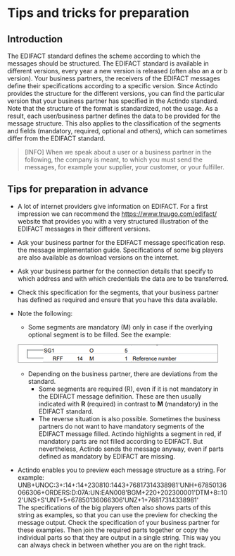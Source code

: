 # Tips and tricks for preparation



## Introduction

The EDIFACT standard defines the scheme according to which the messages should be structured. The EDIFACT standard is available in different versions, every year a new version is released (often also an a or b version). Your business partners, the receivers of the EDIFACT messages define their specifications according to a specific version. Since Actindo provides the structure for the different versions, you can find the particular version that your business partner has specified in the Actindo standard.   
Note that the structure of the format is standardized, not the usage. As a result, each user/business partner defines the data to be provided for the message structure. This also applies to the classification of the segments and fields (mandatory, required, optional and others), which can sometimes differ from the EDIFACT standard.   
>[INFO] When we speak about a user or a business partner in the following, the company is meant, to which you must send the messages, for example your supplier, your customer, or your fulfiller.



## Tips for preparation in advance

- A lot of internet providers give information on EDIFACT. For a first impression we can recommend the https://www.truugo.com/edifact/ website that provides you with a very structured illustration of the EDIFACT messages in their different versions.  

- Ask your business partner for the EDIFACT message specification resp. the message implementation guide. Specifications of some big players are also available as download versions on the internet.

- Ask your business partner for the connection details that specify to which address and with which credentials the data are to be transferred.

- Check this specification for the segments, that your business partner has defined as required and ensure that you have this data available.   

- Note the following: 
    - Some segments are mandatory (M) only in case if the overlying optional segment is to be filled. See the example:

    ![Mandatory segments the Edifact standard](../../Assets/Screenshots/EDI/Overview/OptionalSegment.png "[Mandatory segments]")

    - Depending on the business partner, there are deviations from the standard.    
        - Some segments are required (R), even if it is not mandatory in the EDIFACT message definition.  These are then usually indicated with **R** (required) in contrast to **M** (mandatory) in the EDIFACT standard. 
        - The reverse situation is also possible. Sometimes the business partners do not want to have mandatory segments of the EDIFACT message filled.
        Actindo highlights a segment in red, if mandatory parts are not filled according to EDIFACT. But nevertheless, Actindo sends the message anyway, even if parts defined as mandatory by EDIFACT are missing.  

- Actindo enables you to preview each message structure as a string. For example:
    UNB+UNOC:3+:14+:14+230810:1443+76817314338981'UNH+67850136066306+ORDERS:D:07A:UN:EAN008'BGM+220+202300001'DTM+8::102'UNS+S'UNT+5+67850136066306'UNZ+1+76817314338981'   
    The specifications of the big players often also shows parts of this string as examples, so that you can use the preview for checking the message output. Check the specification of your business partner for these examples. Then join the required parts together or copy the individual parts so that they are output in a single string. This way you can always check in between whether you are on the right track. 